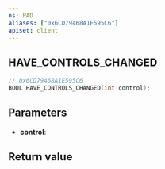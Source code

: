 ```yaml
---
ns: PAD
aliases: ["0x6CD79468A1E595C6"]
apiset: client
---
```

## HAVE_CONTROLS_CHANGED

```c
// 0x6CD79468A1E595C6
BOOL HAVE_CONTROLS_CHANGED(int control);
```


## Parameters
* **control**:

## Return value

